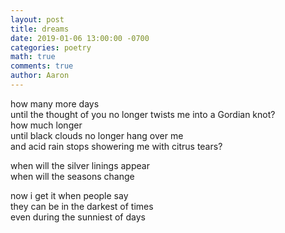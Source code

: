 ```yaml
---
layout: post
title: dreams
date: 2019-01-06 13:00:00 -0700
categories: poetry 
math: true
comments: true
author: Aaron
---
```


how many more days  
until the thought of you no longer twists me into a Gordian knot?  
how much longer  
until black clouds no longer hang over me  
and acid rain stops showering me with citrus tears?  

when will the silver linings appear  
when will the seasons change  

now i get it when people say  
they can be in the darkest of times  
even during the sunniest of days  